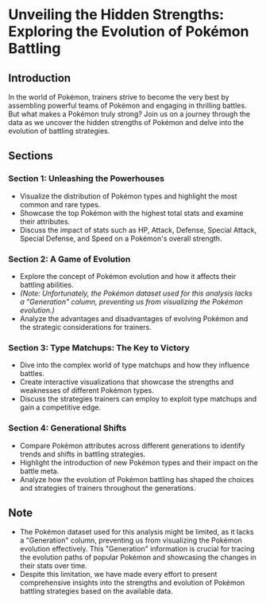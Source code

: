 # Unveiling the Hidden Strengths: Exploring the Evolution of Pokémon Battling

## Introduction
In the world of Pokémon, trainers strive to become the very best by assembling powerful teams of Pokémon and engaging in thrilling battles. But what makes a Pokémon truly strong? Join us on a journey through the data as we uncover the hidden strengths of Pokémon and delve into the evolution of battling strategies.

## Sections

### Section 1: Unleashing the Powerhouses
- Visualize the distribution of Pokémon types and highlight the most common and rare types.
- Showcase the top Pokémon with the highest total stats and examine their attributes.
- Discuss the impact of stats such as HP, Attack, Defense, Special Attack, Special Defense, and Speed on a Pokémon's overall strength.

### Section 2: A Game of Evolution
- Explore the concept of Pokémon evolution and how it affects their battling abilities.
- *(Note: Unfortunately, the Pokémon dataset used for this analysis lacks a "Generation" column, preventing us from visualizing the Pokémon evolution.)*
- Analyze the advantages and disadvantages of evolving Pokémon and the strategic considerations for trainers.

### Section 3: Type Matchups: The Key to Victory
- Dive into the complex world of type matchups and how they influence battles.
- Create interactive visualizations that showcase the strengths and weaknesses of different Pokémon types.
- Discuss the strategies trainers can employ to exploit type matchups and gain a competitive edge.

### Section 4: Generational Shifts
- Compare Pokémon attributes across different generations to identify trends and shifts in battling strategies.
- Highlight the introduction of new Pokémon types and their impact on the battle meta.
- Analyze how the evolution of Pokémon battling has shaped the choices and strategies of trainers throughout the generations.

## Note
- The Pokémon dataset used for this analysis might be limited, as it lacks a "Generation" column, preventing us from visualizing the Pokémon evolution effectively. This "Generation" information is crucial for tracing the evolution paths of popular Pokémon and showcasing the changes in their stats over time.
- Despite this limitation, we have made every effort to present comprehensive insights into the strengths and evolution of Pokémon battling strategies based on the available data.

